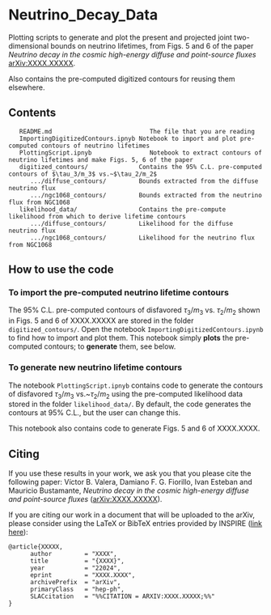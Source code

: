 # Neutrino_Decay_Data

Plotting scripts to generate and plot the present and projected joint two-dimensional bounds on neutrino lifetimes, from Figs. 5 and 6 of the paper *Neutrino decay in the cosmic high-energy diffuse and point-source fluxes* [arXiv:XXXX.XXXXX](http://arxiv.org/abs/XXXX.XXXXX).  

Also contains the pre-computed digitized contours for reusing them elsewhere.

## Contents
```
   README.md           				   The file that you are reading
   ImportingDigitizedContours.ipnyb Notebook to import and plot pre-computed contours of neutrino lifetimes
   PlottingScript.ipnyb     		   Notebook to extract contours of neutrino lifetimes and make Figs. 5, 6 of the paper
   digitized_contours/              Contains the 95% C.L. pre-computed contours of $\tau_3/m_3$ vs.~$\tau_2/m_2$
      .../diffuse_contours/         Bounds extracted from the diffuse neutrino flux
      .../ngc1068_contours/         Bounds extracted from the neutrino flux from NGC1068
   likelihood_data/                 Contains the pre-compute likelihood from which to derive lifetime contours
      .../diffuse_contours/         Likelihood for the diffuse neutrino flux
      .../ngc1068_contours/         Likelihood for the neutrino flux from NGC1068
```

## How to use the code

### To import the pre-computed neutrino lifetime contours

The 95% C.L. pre-computed contours of disfavored $\tau_3/m_3$ vs. $\tau_2/m_2$ shown in Figs. 5 and 6 of XXXX.XXXXX are stored in the folder `digitized_contours/`. Open the notebook `ImportingDigitizedContours.ipynb` to find how to import and plot them. This notebook simply __plots__ the pre-computed contours; to __generate__ them, see below.

### To generate new neutrino lifetime contours

The notebook `PlottingScript.ipnyb` contains code to generate the contours of disfavored $\tau_3/m_3$ vs.~$\tau_2/m_2$ using the pre-computed likelihood data stored in the folder `likelihood_data/`.  By default, the code generates the contours at 95% C.L., but the user can change this.

This notebook also contains code to generate Figs. 5 and 6 of XXXX.XXXX.

## Citing

If you use these results in your work, we ask you that you please cite the following paper: Víctor B. Valera, Damiano F. G. Fiorillo, Ivan Esteban and Mauricio Bustamante, *Neutrino decay in the cosmic high-energy diffuse and point-source fluxes* ([arXiv:XXXX.XXXXX](http://arxiv.org/abs/XXXX.XXXXX)).

If you are citing our work in a document that will be uploaded to the arXiv, please consider using the LaTeX or BibTeX entries provided by INSPIRE ([link here](http://inspirehep.net/record/XXXXX/export/hx)):
```
@article{XXXXX,
      author         = "XXXX",
      title          = "{XXXX}",
      year           = "22024",
      eprint         = "XXXX.XXXX",
      archivePrefix  = "arXiv",
      primaryClass   = "hep-ph",
      SLACcitation   = "%%CITATION = ARXIV:XXXX.XXXXX;%%"
}
```